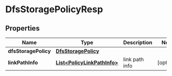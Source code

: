 # DfsStoragePolicyResp

## Properties
Name | Type | Description | Notes
------------ | ------------- | ------------- | -------------
**dfsStoragePolicy** | [**DfsStoragePolicy**](DfsStoragePolicy.md) |  | 
**linkPathInfo** | [**List&lt;PolicyLinkPathInfo&gt;**](PolicyLinkPathInfo.md) | link path info |  [optional]

